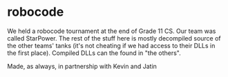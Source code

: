 # robocode

We held a robocode tournament at the end of Grade 11 CS. Our team was called StarPower. The rest of the stuff here is mostly decompiled source of the other teams' tanks (it's not cheating if we had access to their DLLs in the first place). Compiled DLLs can the found in "the others".

Made, as always, in partnership with Kevin and Jatin

